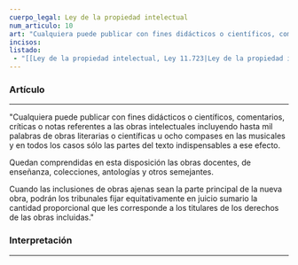 ```yaml
---
cuerpo_legal: Ley de la propiedad intelectual
num_articulo: 10
art: "Cualquiera puede publicar con fines didácticos o científicos, comentarios, críticas o notas referentes a las obras intelectuales incluyendo hasta mil palabras de obras literarias o científicas u ocho compases en las musicales y en todos los casos sólo las partes del texto indispensables a ese efecto.  Quedan comprendidas en esta disposición las obras docentes, de enseñanza, colecciones, antologías y otros semejantes.  Cuando las inclusiones de obras ajenas sean la parte principal de la nueva obra, podrán los tribunales fijar equitativamente en juicio sumario la cantidad proporcional que les corresponde a los titulares de los derechos de las obras incluidas."
incisos: 
listado:
 - "[[Ley de la propiedad intelectual, Ley 11.723|Ley de la propiedad intelectual]]"
---
```

### Artículo
---
"Cualquiera puede publicar con fines didácticos o científicos, comentarios, críticas o notas referentes a las obras intelectuales incluyendo hasta mil palabras de obras literarias o científicas u ocho compases en las musicales y en todos los casos sólo las partes del texto indispensables a ese efecto.  

Quedan comprendidas en esta disposición las obras docentes, de enseñanza, colecciones, antologías y otros semejantes.  

Cuando las inclusiones de obras ajenas sean la parte principal de la nueva obra, podrán los tribunales fijar equitativamente en juicio sumario la cantidad proporcional que les corresponde a los titulares de los derechos de las obras incluidas."


### Interpretación
---
